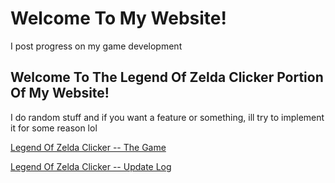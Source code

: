 # Welcome To My Website!

I post progress on my game development

## Welcome To The Legend Of Zelda Clicker Portion Of My Website!

I do random stuff and if you want a feature or something, ill try to implement it for some reason lol

[Legend Of Zelda Clicker -- The Game](lapmic5001.github.io/lozclicker.html)

[Legend Of Zelda Clicker -- Update Log](lapmic5001.github.io/lozclickerupdatelog.txt)
